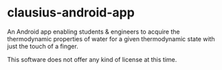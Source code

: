# clausius-android-app
An Android app enabling students &amp; engineers to acquire the thermodynamic properties of water for a given thermodynamic state with just the touch of a finger.

This software does not offer any kind of license at this time.
